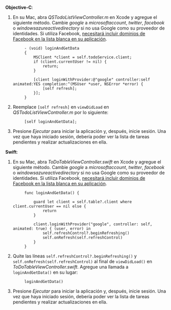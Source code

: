 **Objective-C**: 

1. En su Mac, abra *QSTodoListViewController.m* en Xcode y agregue el siguiente método. Cambie *google* a *microsoftaccount*, *twitter*, *facebook* o *windowsazureactivedirectory* si no usa Google como su proveedor de identidades. Si utiliza Facebook, [necesitará incluir dominios de Facebook en la lista blanca en su aplicación](https://developers.facebook.com/docs/ios/ios9#whitelist).
   
            - (void) loginAndGetData
            {
                MSClient *client = self.todoService.client;
                if (client.currentUser != nil) {
                    return;
                }
   
                [client loginWithProvider:@"google" controller:self animated:YES completion:^(MSUser *user, NSError *error) {
                    [self refresh];
                }];
            }
2. Reemplace `[self refresh]` en `viewDidLoad` en *QSTodoListViewController.m* por lo siguiente:
   
            [self loginAndGetData];
3. Presione *Ejecutar* para iniciar la aplicación y, después, inicie sesión. Una vez que haya iniciado sesión, debería poder ver la lista de tareas pendientes y realizar actualizaciones en ella.

**Swift**:

1. En su Mac, abra *ToDoTableViewController.swift* en Xcode y agregue el siguiente método. Cambie *google* a *microsoftaccount*, *twitter*, *facebook* o *windowsazureactivedirectory* si no usa Google como su proveedor de identidades. Si utiliza Facebook, [necesitará incluir dominios de Facebook en la lista blanca en su aplicación](https://developers.facebook.com/docs/ios/ios9#whitelist).
   
            func loginAndGetData() {
   
                guard let client = self.table?.client where client.currentUser == nil else {
                    return
                }
   
                client.loginWithProvider("google", controller: self, animated: true) { (user, error) in
                    self.refreshControl?.beginRefreshing()
                    self.onRefresh(self.refreshControl)
                }
            }
2. Quite las líneas `self.refreshControl?.beginRefreshing()` y `self.onRefresh(self.refreshControl)` al final de `viewDidLoad()` en *ToDoTableViewController.swift*. Agregue una llamada a `loginAndGetData()` en su lugar:
   
            loginAndGetData()
3. Presione *Ejecutar* para iniciar la aplicación y, después, inicie sesión. Una vez que haya iniciado sesión, debería poder ver la lista de tareas pendientes y realizar actualizaciones en ella.



<!--HONumber=Nov16_HO3-->


